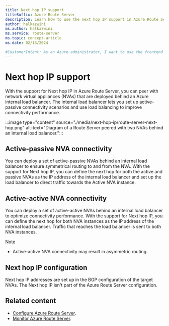 ```yaml
---
title: Next hop IP support
titleSuffix: Azure Route Server
description: Learn how to use the next hop IP support in Azure Route Server to peer with network virtual appliances (NVAs) behind an internal load balancer.
author: halkazwini
ms.author: halkazwini
ms.service: route-server
ms.topic: concept-article
ms.date: 02/13/2024

#CustomerIntent: As an Azure administrator, I want to use the frontend IP address of the load balancer as the next hop IP so packets are routed to the load balancer to get to the NVAs that are in the backend pool.
---
```


# Next hop IP support

With the support for Next hop IP in Azure Route Server, you can peer with network virtual appliances (NVAs) that are deployed behind an Azure internal load balancer. The internal load balancer lets you set up active-passive connectivity scenarios and use load balancing to improve connectivity performance.

:::image type="content" source="./media/next-hop-ip/route-server-next-hop.png" alt-text="Diagram of a Route Server peered with two NVAs behind an internal load balancer.":::

## Active-passive NVA connectivity

You can deploy a set of active-passive NVAs behind an internal load balancer to ensure symmetrical routing to and from the NVA. With the support for Next hop IP, you can define the next hop for both the active and passive NVAs as the IP address of the internal load balancer and set up the load balancer to direct traffic towards the Active NVA instance. 

## Active-active NVA connectivity

You can deploy a set of active-active NVAs behind an internal load balancer to optimize connectivity performance. With the support for Next hop IP, you can define the next hop for both NVA instances as the IP address of the internal load balancer. Traffic that reaches the load balancer is sent to both NVA instances.
> [!NOTE]
> * Active-active NVA connectivity may result in asymmetric routing.

## Next hop IP configuration

Next hop IP addresses are set up in the BGP configuration of the target NVAs. The Next hop IP isn't part of the Azure Route Server configuration.

## Related content

- [Configure Azure Route Server](quickstart-configure-route-server-portal.md).
- [Monitor Azure Route Server](monitor-route-server.md).
